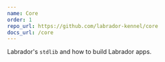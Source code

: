 ```yaml
---
name: Core
order: 1
repo_url: https://github.com/labrador-kennel/core
docs_url: /core
---
```

Labrador's `stdlib` and how to build Labrador apps.